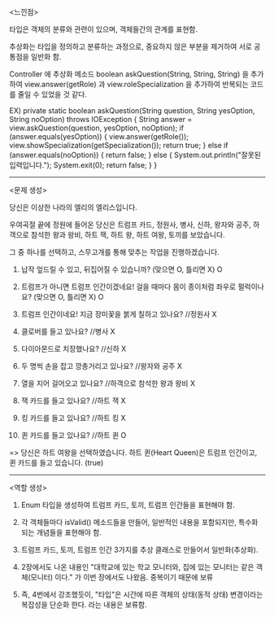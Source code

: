 <느낀점>

타입은 객체의 분류와 관련이 있으며, 객체들간의 관계를 표현함.

추상화는 타입을 정의하고 분류하는 과정으로, 중요하지 않은 부분을 제거하여 서로 공통점을 일반화 함.


Controller 에
추상화 메소드 boolean askQuestion(String, String, String) 을 추가하여
view.answer(getRole) 과 view.roleSpecialization 을 추가하여 반복되는 코드를 줄일 수 있었을 것 같다.

EX)
private static boolean askQuestion(String question, String yesOption, String noOption) throws IOException {
   String answer = view.askQuestion(question, yesOption, noOption);
   if (answer.equals(yesOption)) {
      view.answer(getRole());
      view.showSpecialization(getSpecialization());
      return true;
   } else if (answer.equals(noOption)) {
      return false;
   } else {
      System.out.println("잘못된 입력입니다.");
      System.exit(0);
      return false;
   }
}

---
<문제 생성>

당신은 이상한 나라의 엘리의 엘리스입니다.

우여곡절 끝에 정원에 들어온 당신은 트럼프 카드, 정원사, 병사, 신하, 왕자와 공주, 하객으로 참석한 왕과 왕비, 하트 잭, 하트 왕, 하트 여왕, 토끼를 보았습니다.

그 중 하나를 선택하고, 스무고개를 통해 맞추는 작업을 진행하겠습니다.

1. 납작 엎드릴 수 있고, 뒤집어질 수 있습니까? (맞으면 O, 틀리면 X)
   O


2. 트럼프가 아니면 트럼프 인간이겠네요!
   걸을 때마다 몸이 종이처럼 좌우로 펄럭이나요? (맞으면 O, 틀리면 X)
   O


3. 트럼프 인간이네요!
   지금 장미꽃을 붉게 칠하고 있나요? //정원사
   X


4. 클로버를 들고 있나요? //병사
   X


5. 다이아몬드로 치장했나요? //신하
   X


6. 두 명씩 손을 잡고 깡총거리고 있나요? //왕자와 공주
   X


7. 열을 지어 걸어오고 있나요? //하객으로 참석한 왕과 왕비
   X


8. 잭 카드를 들고 있나요? //하트 잭
   X


9. 킹 카드를 들고 있나요? //하트 킹
   X


10. 퀸 카드를 들고 있나요? //하트 퀸
    O

=> 당신은 하트 여왕을 선택하였습니다.
하트 퀸(Heart Queen)은 트럼프 인간이고, 퀸 카드를 들고 있습니다. (true)

---
<역할 생성>
1. Enum 타입을 생성하여 트럼프 카드, 토끼, 트럼프 인간들을 표현해야 함.


2. 각 객체들마다 isValid() 메소드들을 만들어, 일반적인 내용을 포함되지만, 특수화 되는 개념들을 표현해야 함.


3. 트럼프 카드, 토끼, 트럼프 인간 3가지를 추상 클래스로 만들어서 일반화(추상화).


4. 2장에서도 나온 내용인 "대학교에 있는 학교 모니터와, 집에 있는 모니터는 같은 객체(모니터) 이다."
   가 이번 장에서도 나왔음. 중복이기 때문에 보류


5. 즉, 4번에서 강조했듯이, "타입"은 시간에 따른 객체의 상태(동적 상태) 변경이라는 복잡성을 단순화 한다.
   라는 내용은 보류함.